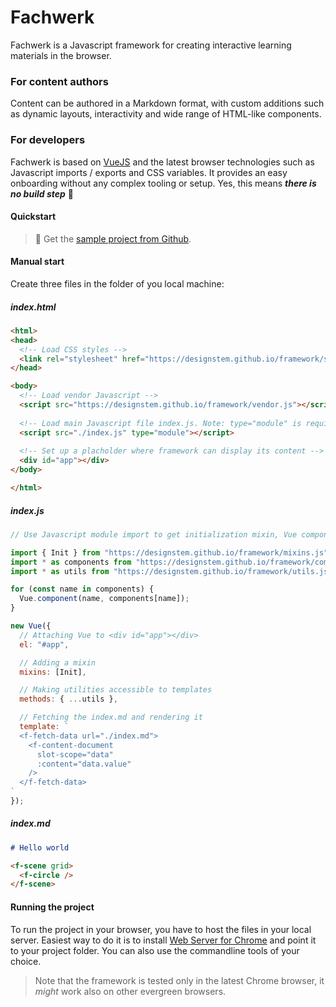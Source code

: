 # Fachwerk

Fachwerk is a Javascript framework for creating interactive learning materials in the browser.

### For content authors

Content can be authored in a Markdown format, with custom additions such as dynamic layouts, interactivity and wide range of HTML-like components.

### For developers

Fachwerk is based on [VueJS](https://vuejs.org) and the latest browser technologies such as Javascript imports / exports and CSS variables. It provides an easy onboarding without any complex tooling or setup. Yes, this means ***there is no build step*** 🦄

#### Quickstart

> 💾 Get the <a href="https://github.com/designstem/templates/tree/master/basic" target="_blank:">sample project from Github</a>. 

#### Manual start

Create three files in the folder of you local machine:

##### index.html

```html
<html>
<head>
  <!-- Load CSS styles -->
  <link rel="stylesheet" href="https://designstem.github.io/framework/styles.css">
</head>

<body>
  <!-- Load vendor Javascript -->
  <script src="https://designstem.github.io/framework/vendor.js"></script>
  
  <!-- Load main Javascript file index.js. Note: type="module" is required! -->
  <script src="./index.js" type="module"></script>
  
  <!-- Set up a placholder where framework can display its content -->
  <div id="app"></div>  
</body>

</html>
```

##### index.js

```js
// Use Javascript module import to get initialization mixin, Vue components and utility functions

import { Init } from "https://designstem.github.io/framework/mixins.js";
import * as components from "https://designstem.github.io/framework/components.js";
import * as utils from "https://designstem.github.io/framework/utils.js";

for (const name in components) {
  Vue.component(name, components[name]);
}

new Vue({
  // Attaching Vue to <div id="app"></div>
  el: "#app",

  // Adding a mixin
  mixins: [Init],

  // Making utilities accessible to templates
  methods: { ...utils },

  // Fetching the index.md and rendering it
  template: `                         
  <f-fetch-data url="./index.md">
    <f-content-document
      slot-scope="data"
      :content="data.value"
    />
  </f-fetch-data>
`
});
```

##### index.md
```md
# Hello world

<f-scene grid>
  <f-circle />
</f-scene>
```
#### Running the project

To run the project in your browser, you have to host the files in your local server. Easiest way to do it is to install [Web Server for Chrome](https://chrome.google.com/webstore/detail/web-server-for-chrome/ofhbbkphhbklhfoeikjpcbhemlocgigb?hl=en) and point it to your project folder. You can also use the commandline tools of your choice.

> Note that the framework is tested only in the latest Chrome browser, it *might* work also on other evergreen browsers.
